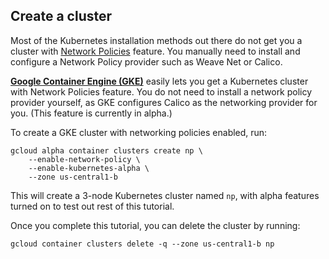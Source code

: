 ## Create a cluster

Most of the Kubernetes installation methods out there do not get
you a cluster with [Network Policies](https://kubernetes.io/docs/concepts/services-networking/network-policies/)
feature. You manually need to install and configure a Network
Policy provider such as Weave Net or Calico.

**[Google Container Engine (GKE)][gke]** easily lets you get a Kubernetes cluster
with Network Policies feature. You do not need to install a network
policy provider yourself, as GKE configures Calico as the networking provider for you.
(This feature is currently in alpha.)

To create a GKE cluster with networking policies enabled, run:

    gcloud alpha container clusters create np \
        --enable-network-policy \
        --enable-kubernetes-alpha \
        --zone us-central1-b
        
This will create a 3-node Kubernetes cluster  named `np`, with alpha features turned on
to test out rest of this tutorial. 

Once you complete this tutorial, you can delete the cluster by running:

    gcloud container clusters delete -q --zone us-central1-b np


[gke]: https://cloud.google.com/container-engine/
